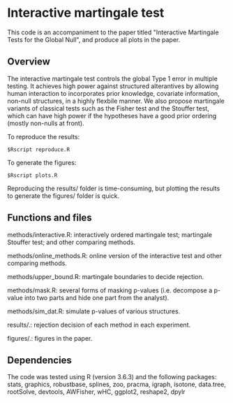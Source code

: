 # Interactive martingale test
This code is an accompaniment to the paper titled "Interactive Martingale Tests for the Global Null", and produce all plots in the paper.

## Overview
The interactive martingale test controls the global Type 1 error in multiple testing. It achieves high power against structured alterantives by allowing human interaction to incorporates prior knowledge, covariate information, non-null structures, in a highly flexbile manner. We also propose martingale variants of classical tests such as the Fisher test and the Stouffer test, which can have high power if the hypotheses have a good prior ordering (mostly non-nulls at front). 

To reproduce the results:
```
$Rscript reproduce.R
```
To generate the figures:
```
$Rscript plots.R
```
Reproducing the results/ folder is time-consuming, but plotting the results to generate the figures/ folder is quick.

## Functions and files
methods/interactive.R: interactively ordered martingale test; martingale Stouffer test; and other comparing methods.

methods/online_methods.R: online version of the interactive test and other comparing methods.

methods/upper_bound.R: martingale boundaries to decide rejection.

methods/mask.R: several forms of masking p-values (i.e. decompose a p-value into two parts and hide one part from the analyst).

methods/sim_dat.R: simulate p-values of various structures.

results/.: rejection decision of each method in each experiment.

figures/.: figures in the paper.

## Dependencies
The code was tested using R (version 3.6.3) and the following packages:
stats, graphics, robustbase, splines, zoo, pracma, igraph, isotone, data.tree, rootSolve, devtools, AWFisher, wHC, ggplot2, reshape2, dpylr
